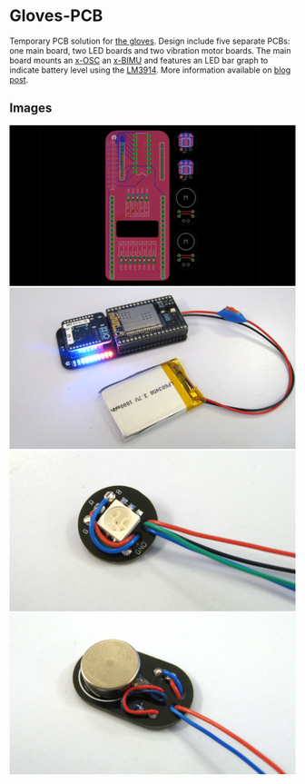 Gloves-PCB
==========

Temporary PCB solution for [the gloves](http://theglovesproject.com/).  Design include five separate PCBs: one main board, two LED boards and two vibration motor boards.  The main board mounts an [x-OSC](http://www.x-io.co.uk/products/x-osc/) an [x-BIMU](http://www.x-io.co.uk/products/x-bimu/) and features an LED bar graph to indicate battery level using the [LM3914](https://www.sparkfun.com/products/12694).  More information available on [blog post](http://theglovesproject.com/breakout-board-for-nime/).

Images
------

<img src="https://raw.githubusercontent.com/xioTechnologies/Gloves-PCB/master/Images/Gloves%20PCB%20In%20Eagle.png"/>

<img src="https://raw.githubusercontent.com/xioTechnologies/Gloves-PCB/master/Images/Gloves%20PCB%20Powered.JPG"/>

<img src="https://raw.githubusercontent.com/xioTechnologies/Gloves-PCB/master/Images/Gloves%20PCB%20LED.JPG"/>

<img src="https://raw.githubusercontent.com/xioTechnologies/Gloves-PCB/master/Images/Gloves%20PCB%20Motor.JPG"/>
